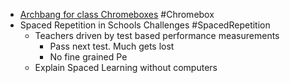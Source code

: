 - [Archbang for class Chromeboxes](https://archbang.org) #Chromebox
- Spaced Repetition in Schools Challenges #SpacedRepetition
	- Teachers driven by test based performance measurements
		- Pass next test. Much gets lost
		- No fine grained Pe
	- Explain Spaced Learning without computers